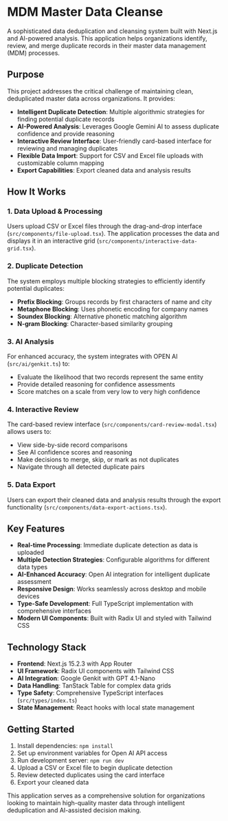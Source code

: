 # MDM Master Data Cleanse

A sophisticated data deduplication and cleansing system built with Next.js and AI-powered analysis. This application helps organizations identify, review, and merge duplicate records in their master data management (MDM) processes.

## Purpose

This project addresses the critical challenge of maintaining clean, deduplicated master data across organizations. It provides:

- **Intelligent Duplicate Detection**: Multiple algorithmic strategies for finding potential duplicate records
- **AI-Powered Analysis**: Leverages Google Gemini AI to assess duplicate confidence and provide reasoning
- **Interactive Review Interface**: User-friendly card-based interface for reviewing and managing duplicates
- **Flexible Data Import**: Support for CSV and Excel file uploads with customizable column mapping
- **Export Capabilities**: Export cleaned data and analysis results

## How It Works

### 1. Data Upload & Processing
Users upload CSV or Excel files through the drag-and-drop interface (`src/components/file-upload.tsx`). The application processes the data and displays it in an interactive grid (`src/components/interactive-data-grid.tsx`).

### 2. Duplicate Detection
The system employs multiple blocking strategies to efficiently identify potential duplicates:
- **Prefix Blocking**: Groups records by first characters of name and city
- **Metaphone Blocking**: Uses phonetic encoding for company names
- **Soundex Blocking**: Alternative phonetic matching algorithm
- **N-gram Blocking**: Character-based similarity grouping

### 3. AI Analysis
For enhanced accuracy, the system integrates with OPEN AI (`src/ai/genkit.ts`) to:
- Evaluate the likelihood that two records represent the same entity
- Provide detailed reasoning for confidence assessments
- Score matches on a scale from very low to very high confidence

### 4. Interactive Review
The card-based review interface (`src/components/card-review-modal.tsx`) allows users to:
- View side-by-side record comparisons
- See AI confidence scores and reasoning
- Make decisions to merge, skip, or mark as not duplicates
- Navigate through all detected duplicate pairs

### 5. Data Export
Users can export their cleaned data and analysis results through the export functionality (`src/components/data-export-actions.tsx`).

## Key Features

- **Real-time Processing**: Immediate duplicate detection as data is uploaded
- **Multiple Detection Strategies**: Configurable algorithms for different data types
- **AI-Enhanced Accuracy**: Open AI integration for intelligent duplicate assessment
- **Responsive Design**: Works seamlessly across desktop and mobile devices
- **Type-Safe Development**: Full TypeScript implementation with comprehensive interfaces
- **Modern UI Components**: Built with Radix UI and styled with Tailwind CSS

## Technology Stack

- **Frontend**: Next.js 15.2.3 with App Router
- **UI Framework**: Radix UI components with Tailwind CSS
- **AI Integration**: Google Genkit with GPT 4.1-Nano
- **Data Handling**: TanStack Table for complex data grids
- **Type Safety**: Comprehensive TypeScript interfaces (`src/types/index.ts`)
- **State Management**: React hooks with local state management

## Getting Started

1. Install dependencies: `npm install`
2. Set up environment variables for Open AI API access
3. Run development server: `npm run dev`
4. Upload a CSV or Excel file to begin duplicate detection
5. Review detected duplicates using the card interface
6. Export your cleaned data

This application serves as a comprehensive solution for organizations looking to maintain high-quality master data through intelligent deduplication and AI-assisted decision making.
